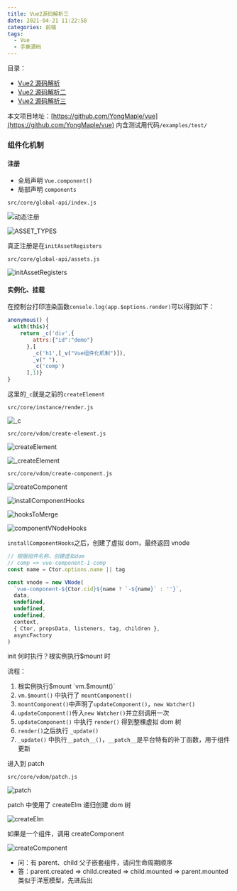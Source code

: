 ```yaml
---
title: Vue2源码解析三
date: 2021-04-21 11:22:58
categories: 前端
tags:
  - Vue
  - 手撕源码
---
```


目录：

- [Vue2 源码解析](https://yongmaple.com/2021/04/13/Vue2源码解析/)
- [Vue2 源码解析二](https://yongmaple.com/2021/04/15/Vue2源码解析二/)
- [Vue2 源码解析三](https://yongmaple.com/2021/04/21/Vue2源码解析三/)

本文项目地址：[https://github.com/YongMaple/vue](https://github.com/YongMaple/vue) 内含测试用代码`/examples/test/`

### 组件化机制

#### 注册

- 全局声明 `Vue.component()`
- 局部声明 `components`

`src/core/global-api/index.js`

![动态注册](./Vue2源码解析三/1.png)

![ASSET_TYPES](./Vue2源码解析三/2.png)

真正注册是在`initAssetRegisters`

`src/core/global-api/assets.js`

![initAssetRegisters](./Vue2源码解析三/3.png)

#### 实例化、挂载

在控制台打印渲染函数`console.log(app.$options.render)`可以得到如下：

```js
anonymous() {
  with(this){
    return _c('div',{
        attrs:{"id":"demo"}
      },[
        _c('h1',[_v("Vue组件化机制")]),
        _v(" "),
        _c('comp')
      ],1)}
}
```

这里的`_c`就是之前的`createElement`

`src/core/instance/render.js`

![_c]('./Vue2源码解析三/4.png)

`src/core/vdom/create-element.js`

![createElement](./Vue2源码解析三/5.png)

![_createElement](./Vue2源码解析三/6.png)

`src/core/vdom/create-component.js`

![createComponent](./Vue2源码解析三/8.png)

![installComponentHooks](./Vue2源码解析三/9.png)

![hooksToMerge](./Vue2源码解析三/10.png)

![componentVNodeHooks](./Vue2源码解析三/7.png)

`installComponentHooks`之后，创建了虚拟 dom，最终返回 vnode

```js
// 根据组件名称，创建虚拟dom
// comp => vue-component-1-comp
const name = Ctor.options.name || tag

const vnode = new VNode(
  `vue-component-${Ctor.cid}${name ? `-${name}` : ''}`,
  data,
  undefined,
  undefined,
  undefined,
  context,
  { Ctor, propsData, listeners, tag, children },
  asyncFactory
)
```

init 何时执行？根实例执行$mount 时

流程：

1. 根实例执行$mount   `vm.$mount()`
2. `vm.$mount()` 中执行了 `mountComponent()`
3. `mountComponent()`中声明了`updateComponent()`，`new Watcher()`
4. `updateComponent()`传入`new Watcher()`并立刻调用一次
5. `updateComponent()` 中执行 `render()` 得到整棵虚拟 dom 树
6. `render()`之后执行 `_update()`
7. `_update()` 中执行`__patch__()`，`__patch__`是平台特有的补丁函数，用于组件更新

进入到 patch

`src/core/vdom/patch.js`

![patch](./Vue2源码解析三/11.png)

patch 中使用了 createElm 递归创建 dom 树

![createElm](./Vue2源码解析三/12.png)

如果是一个组件，调用 createComponent

![createComponent](./Vue2源码解析三/13.png)

- 问：有 parent、child 父子嵌套组件，请问生命周期顺序
- 答：parent.created => child.created => child.mounted => parent.mounted 类似于洋葱模型，先进后出

